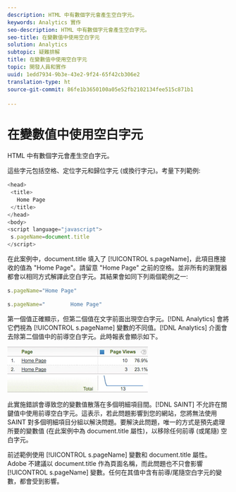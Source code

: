 ```yaml
---
description: HTML 中有數個字元會產生空白字元。
keywords: Analytics 實作
seo-description: HTML 中有數個字元會產生空白字元。
seo-title: 在變數值中使用空白字元
solution: Analytics
subtopic: 疑難排解
title: 在變數值中使用空白字元
topic: 開發人員和實作
uuid: 1edd7934-9b3e-43e2-9f24-65f42cb306e2
translation-type: ht
source-git-commit: 86fe1b3650100a05e52fb2102134fee515c871b1

---
```



# 在變數值中使用空白字元

HTML 中有數個字元會產生空白字元。

這些字元包括空格、定位字元和歸位字元 (或換行字元)。考量下列範例:

```js
<head> 
 <title> 
   Home Page 
 </title> 
</head> 
<body> 
<script language="javascript"> 
 s.pageName=document.title 
</script> 
```

在此案例中，document.title 填入了 [!UICONTROL s.pageName]，此項目應接收的值為 "Home Page"。請留意 "Home Page" 之前的空格。並非所有的瀏覽器都會以相同方式解譯此空白字元。其結果會如同下列兩個範例之一: 

```js
s.pageName="Home Page"
```

```js
s.pageName="        Home Page"
```

第一個值正確顯示，但第二個值在文字前面出現空白字元。[!DNL Analytics] 會將它們視為 [!UICONTROL s.pageName] 變數的不同值。[!DNL Analytics] 介面會去除第二個值中的前導空白字元。此時報表會顯示如下。

![](assets/white_space.jpg)

此實施錯誤會導致您的變數值散落在多個明細項目間。[!DNL SAINT] 不允許在關鍵值中使用前導空白字元。這表示，若此問題影響到您的網站，您將無法使用 SAINT 對多個明細項目分組以解決問題。要解決此問題，唯一的方式是預先處理所要的變數值 (在此案例中為 document.title 屬性)，以移除任何前導 (或尾隨) 空白字元。

前述範例使用 [!UICONTROL s.pageName] 變數和 document.title 屬性。Adobe 不建議以 document.title 作為頁面名稱，而此問題也不只會影響 [!UICONTROL s.pageName] 變數。任何在其值中含有前導/尾隨空白字元的變數，都會受到影響。
